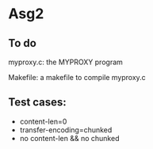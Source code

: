 # Asg2

## To do

myproxy.c: the MYPROXY program

Makefile: a makefile to compile myproxy.c


## Test cases:
* content-len=0
* transfer-encoding=chunked
* no content-len && no chunked


